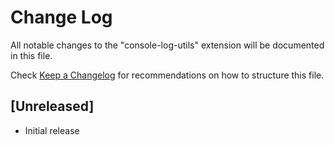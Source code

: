 # Change Log
All notable changes to the "console-log-utils" extension will be documented in this file.

Check [Keep a Changelog](http://keepachangelog.com/) for recommendations on how to structure this file.

## [Unreleased]
- Initial release